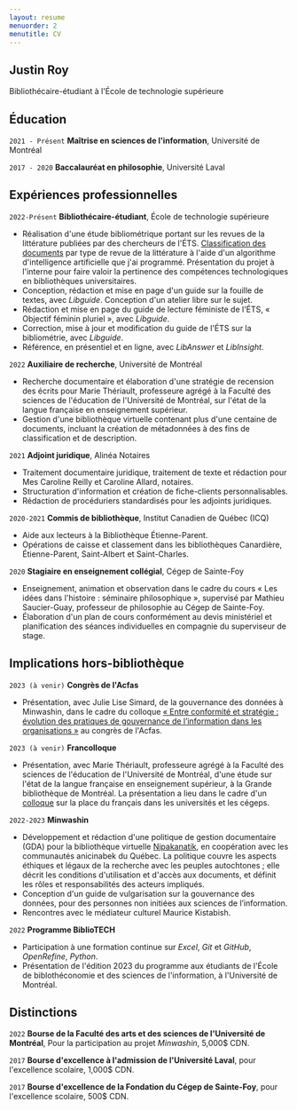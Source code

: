 ```yaml
---
layout: resume
menuorder: 2
menutitle: CV
---
```


## Justin Roy

Bibliothécaire-étudiant à l'École de technologie supérieure

## Éducation

`2021 - Présent`
__Maîtrise en sciences de l'information__,
Université de Montréal

`2017 - 2020`
__Baccalauréat en philosophie__,
Université Laval 

## Expériences professionnelles

`2022-Présent`
__Bibliothécaire-étudiant__, École de technologie supérieure
- Réalisation d'une étude bibliométrique portant sur les revues de la littérature publiées par des chercheurs de l'ÉTS. [Classification des documents](https://juste-un-roy.github.io/blog/FT-ETS/) par type de revue de la littérature à l'aide d'un algorithme d'intelligence artificielle que j'ai programmé. Présentation du projet à l'interne pour faire valoir la pertinence des compétences technologiques en bibliothèques universitaires.
- Conception, rédaction et mise en page d'un guide sur la fouille de textes, avec _Libguide_. Conception d'un atelier libre sur le sujet.
- Rédaction et mise en page du guide de lecture féministe de l'ÉTS, « Objectif féminin pluriel », avec _Libguide_.
- Correction, mise à jour et modification du guide de l'ÉTS sur la bibliométrie, avec _Libguide_.
- Référence, en présentiel et en ligne, avec _LibAnswer_ et _LibInsight_.

`2022`
__Auxiliaire de recherche__, Université de Montréal

- Recherche documentaire et élaboration d'une stratégie de recension des écrits pour Marie Thériault, professeure agrégé à la Faculté des sciences de l'éducation de l'Université de Montréal, sur l'état de la langue française en enseignement supérieur.
- Gestion d'une bibliothèque virtuelle contenant plus d'une centaine de documents, incluant la création de métadonnées à des fins de classification et de description. 

`2021`
__Adjoint juridique__, Alinéa Notaires

- Traitement documentaire juridique, traitement de texte et rédaction pour Mes Caroline Reilly et Caroline Allard, notaires.
- Structuration d'information et création de fiche-clients personnalisables.
- Rédaction de procéduriers standardisés pour les adjoints juridiques.

`2020-2021`
__Commis de bibliothèque__, Institut Canadien de Québec (ICQ)

- Aide aux lecteurs à la Bibliothèque Étienne-Parent.
- Opérations de caisse et classement dans les bibliothèques Canardière, Étienne-Parent, Saint-Albert et Saint-Charles.

`2020`
__Stagiaire en enseignement collégial__, Cégep de Sainte-Foy

- Enseignement, animation et observation dans le cadre du cours « Les idées dans l'histoire : séminaire philosophique », supervisé par Mathieu Saucier-Guay, professeur de philosophie au Cégep de Sainte-Foy.
- Élaboration d'un plan de cours conformément au devis ministériel et planification des séances individuelles en compagnie du superviseur de stage.

## Implications hors-bibliothèque ##

`2023 (à venir)`
__Congrès de l'Acfas__

- Présentation, avec Julie Lise Simard, de la gouvernance des données à Minwashin, dans le cadre du colloque [« Entre conformité et stratégie : évolution des pratiques de gouvernance de l’information dans les organisations »](https://www.acfas.ca/evenements/congres/programme-preliminaire/300/301) au congrès de l'Acfas.

`2023 (à venir)`
__Francolloque__

- Présentation, avec Marie Thériault, professeure agrégé à la Faculté des sciences de l'éducation de l'Université de Montréal, d'une étude sur l'état de la langue française en enseignement supérieur, à la Grande bibliothèque de Montréal. La présentation a lieu dans le cadre d'un [colloque](https://francolloque.lacsq.org/programmation/) sur la place du français dans les universités et les cégeps.

`2022-2023`
__Minwashin__

- Développement et rédaction d'une politique de gestion documentaire (GDA) pour la bibliothèque virtuelle [Nipakanatik](https://minwashin.org/projets/patrimoine/), en coopération avec les communautés anicinabek du Québec. La politique couvre les aspects éthiques et légaux de la recherche avec les peuples autochtones ; elle décrit les conditions d'utilisation et d'accès aux documents, et définit les rôles et responsabilités des acteurs impliqués.
- Conception d'un guide de vulgarisation sur la gouvernance des données, pour des personnes non initiées aux sciences de l’information.
- Rencontres avec le médiateur culturel Maurice Kistabish.

`2022`
__Programme BiblioTECH__

- Participation à une formation continue sur _Excel_, _Git_ et _GitHub_, _OpenRefine_, _Python_.
- Présentation de l'édition 2023 du programme aux étudiants de l'École de biblothéconomie et des sciences de l'information, à l'Université de Montréal.

## Distinctions

`2022`
__Bourse de la Faculté des arts et des sciences de l'Université de Montréal__, Pour la participation au projet _Minwashin_, 5,000$ CDN.

`2017`
__Bourse d'excellence à l'admission de l'Université Laval__, pour l'excellence scolaire, 1,000$ CDN.

`2017`
__Bourse d'excellence de la Fondation du Cégep de Sainte-Foy__, pour l'excellence scolaire, 500$ CDN.

<!-- ### Footer

Last updated: 2022 -->


